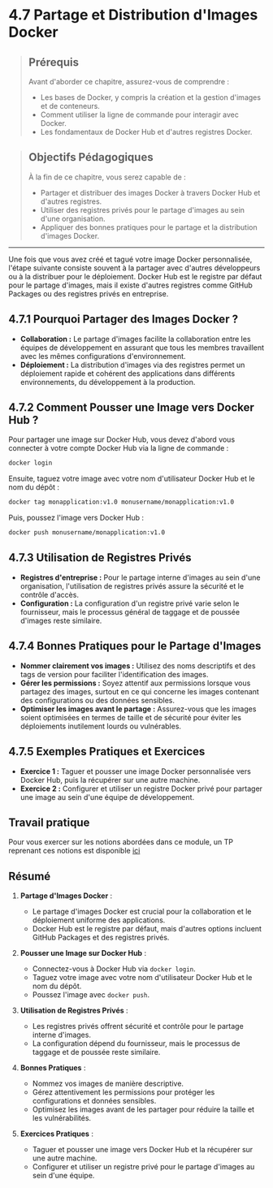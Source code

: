 # 4.7 Partage et Distribution d'Images Docker

<blockquote>
  <h2>Prérequis</h2>
  <p>Avant d'aborder ce chapitre, assurez-vous de comprendre :</p>
  <ul>
    <li>Les bases de Docker, y compris la création et la gestion d'images et de conteneurs.</li>
    <li>Comment utiliser la ligne de commande pour interagir avec Docker.</li>
    <li>Les fondamentaux de Docker Hub et d'autres registres Docker.</li>
  </ul>
</blockquote>

<blockquote>
  <h2>Objectifs Pédagogiques</h2>
  <p>À la fin de ce chapitre, vous serez capable de :</p>
  <ul>
    <li>Partager et distribuer des images Docker à travers Docker Hub et d'autres registres.</li>
    <li>Utiliser des registres privés pour le partage d'images au sein d'une organisation.</li>
    <li>Appliquer des bonnes pratiques pour le partage et la distribution d'images Docker.</li>
  </ul>
</blockquote>


--- 

Une fois que vous avez créé et tagué votre image Docker personnalisée, l'étape suivante consiste souvent à la partager avec d'autres développeurs ou à la distribuer pour le déploiement. Docker Hub est le registre par défaut pour le partage d'images, mais il existe d'autres registres comme GitHub Packages ou des registres privés en entreprise.

## 4.7.1 Pourquoi Partager des Images Docker ?

- **Collaboration :** Le partage d'images facilite la collaboration entre les équipes de développement en assurant que tous les membres travaillent avec les mêmes configurations d'environnement.
- **Déploiement :** La distribution d'images via des registres permet un déploiement rapide et cohérent des applications dans différents environnements, du développement à la production.

## 4.7.2 Comment Pousser une Image vers Docker Hub ?

Pour partager une image sur Docker Hub, vous devez d'abord vous connecter à votre compte Docker Hub via la ligne de commande :

```bash
docker login
```

Ensuite, taguez votre image avec votre nom d'utilisateur Docker Hub et le nom du dépôt :

```bash
docker tag monapplication:v1.0 monusername/monapplication:v1.0
```

Puis, poussez l'image vers Docker Hub :

```bash
docker push monusername/monapplication:v1.0
```

## 4.7.3 Utilisation de Registres Privés

- **Registres d'entreprise :** Pour le partage interne d'images au sein d'une organisation, l'utilisation de registres privés assure la sécurité et le contrôle d'accès.
- **Configuration :** La configuration d'un registre privé varie selon le fournisseur, mais le processus général de taggage et de poussée d'images reste similaire.

## 4.7.4 Bonnes Pratiques pour le Partage d'Images

- **Nommer clairement vos images :** Utilisez des noms descriptifs et des tags de version pour faciliter l'identification des images.
- **Gérer les permissions :** Soyez attentif aux permissions lorsque vous partagez des images, surtout en ce qui concerne les images contenant des configurations ou des données sensibles.
- **Optimiser les images avant le partage :** Assurez-vous que les images soient optimisées en termes de taille et de sécurité pour éviter les déploiements inutilement lourds ou vulnérables.

## 4.7.5 Exemples Pratiques et Exercices

- **Exercice 1 :** Taguer et pousser une image Docker personnalisée vers Docker Hub, puis la récupérer sur une autre machine.
- **Exercice 2 :** Configurer et utiliser un registre Docker privé pour partager une image au sein d'une équipe de développement.

## Travail pratique

Pour vous exercer sur les notions abordées dans ce module, un TP reprenant ces notions est disponible <a href='./4.8-Travail-Pratique.md'>ici</a>

## Résumé

1. **Partage d'Images Docker** :
   - Le partage d'images Docker est crucial pour la collaboration et le déploiement uniforme des applications.
   - Docker Hub est le registre par défaut, mais d'autres options incluent GitHub Packages et des registres privés.

2. **Pousser une Image sur Docker Hub** :
   - Connectez-vous à Docker Hub via `docker login`.
   - Taguez votre image avec votre nom d'utilisateur Docker Hub et le nom du dépôt.
   - Poussez l'image avec `docker push`.

3. **Utilisation de Registres Privés** :
   - Les registres privés offrent sécurité et contrôle pour le partage interne d'images.
   - La configuration dépend du fournisseur, mais le processus de taggage et de poussée reste similaire.

4. **Bonnes Pratiques** :
   - Nommez vos images de manière descriptive.
   - Gérez attentivement les permissions pour protéger les configurations et données sensibles.
   - Optimisez les images avant de les partager pour réduire la taille et les vulnérabilités.

5. **Exercices Pratiques** :
   - Taguer et pousser une image vers Docker Hub et la récupérer sur une autre machine.
   - Configurer et utiliser un registre privé pour le partage d'images au sein d'une équipe.

